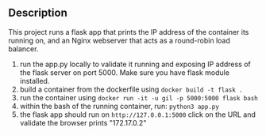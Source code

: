 ## Description
This project runs a flask app that prints the IP address of the container its running on, and an Nginx webserver that acts as a round-robin load balancer.

1. run the app.py locally to validate it running and exposing IP address of the flask server on port 5000. Make sure you have flask module installed.
2. build a container from the dockerfile using `docker build -t flask .` 
3. run the container using `docker run -it -u gil -p 5000:5000 flask bash`
4. within the bash of the running container, run: `python3 app.py`
5. the flask app should run on `http://127.0.0.1:5000` click on the URL and validate the browser prints "172.17.0.2"